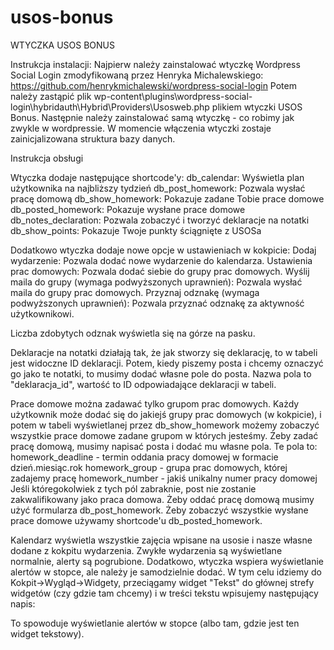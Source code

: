 # usos-bonus
WTYCZKA USOS BONUS

Instrukcja instalacji:
Najpierw należy zainstalować wtyczkę Wordpress Social Login zmodyfikowaną przez Henryka Michalewskiego:
https://github.com/henrykmichalewski/wordpress-social-login
Potem należy zastąpić plik wp-content\plugins\wordpress-social-login\hybridauth\Hybrid\Providers\Usosweb.php
plikiem wtyczki USOS Bonus.
Następnie należy zainstalować samą wtyczkę - co robimy jak zwykle w wordpressie.
W momencie włączenia wtyczki zostaje zainicjalizowana struktura bazy danych.

Instrukcja obsługi

Wtyczka dodaje następujące shortcode'y:
db_calendar:
	Wyświetla plan użytkownika na najbliższy tydzień
db_post_homework:
	Pozwala wysłać pracę domową
db_show_homework:
	Pokazuje zadane Tobie prace domowe
db_posted_homework:
	Pokazuje wysłane prace domowe
db_notes_declaration:
	Pozwala zobaczyć i tworzyć deklaracje na notatki
db_show_points:
	Pokazuje Twoje punkty ściągnięte z USOSa

Dodatkowo wtyczka dodaje nowe opcje w ustawieniach w kokpicie:
Dodaj wydarzenie:
	Pozwala dodać nowe wydarzenie do kalendarza.
Ustawienia prac domowych:
	Pozwala dodać siebie do grupy prac domowych.
Wyślij maila do grupy (wymaga podwyższonych uprawnień):
	Pozwala wysłać maila do grupy prac domowych.
Przyznaj odznakę (wymaga podwyższonych uprawnień):
	Pozwala przyznać odznakę za aktywność użytkownikowi.

Liczba zdobytych odznak wyświetla się na górze na pasku.

Deklaracje na notatki działają tak, że jak stworzy się deklarację, to w tabeli jest widoczne ID deklaracji.
Potem, kiedy piszemy posta i chcemy oznaczyć go jako te notatki, to musimy dodać własne pole do posta.
Nazwa pola to "deklaracja_id", wartość to ID odpowiadające deklaracji w tabeli.

Prace domowe można zadawać tylko grupom prac domowych. Każdy użytkownik może dodać się do jakiejś grupy
prac domowych (w kokpicie), i potem w tabeli wyświetlanej przez db_show_homework możemy zobaczyć wszystkie prace domowe
zadane grupom w których jesteśmy. Żeby zadać pracę domową, musimy napisać posta i dodać mu własne pola.
Te pola to:
	homework_deadline - termin oddania pracy domowej w formacie dzień.miesiąc.rok
	homework_group - grupa prac domowych, której zadajemy pracę
	homework_number - jakiś unikalny numer pracy domowej
Jeśli któregokolwiek z tych pól zabraknie, post nie zostanie zakwalifikowany jako praca domowa.
Żeby oddać pracę domową musimy użyć formularza db_post_homework. Żeby zobaczyć wszystkie wysłane prace domowe
używamy shortcode'u db_posted_homework.

Kalendarz wyświetla wszystkie zajęcia wpisane na usosie i nasze własne dodane z kokpitu wydarzenia.
Zwykłe wydarzenia są wyświetlane normalnie, alerty są pogrubione. Dodatkowo, wtyczka wspiera wyświetlanie alertów
w stopce, ale należy je samodzielnie dodać. W tym celu idziemy do Kokpit->Wygląd->Widgety, przeciągamy
widget "Tekst" do głównej strefy widgetów (czy gdzie tam chcemy) i w treści tekstu wpisujemy następujący napis:
<?php display_alerts(); ?>
To spowoduje wyświetlanie alertów w stopce (albo tam, gdzie jest ten widget tekstowy).